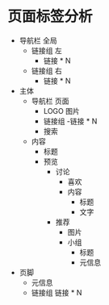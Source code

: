 # 页面标签分析

- 导航栏 全局
    - 链接组 左
        - 链接 * N
    - 链接组 右
        - 链接 * N
- 主体
    - 导航栏 页面
        - LOGO 图片
        - 链接组
            -链接 * N
        - 搜索
    - 内容
        - 标题
        - 预览
            - 讨论
                - 喜欢
                - 内容
                    - 标题
                    - 文字
            - 推荐 
                - 图片
                - 小组
                    - 标题
                    - 元信息
- 页脚
    - 元信息
    - 链接组
        链接 * N